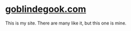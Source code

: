 # [goblindegook.com](https://goblindegook.com)

This is my site. There are many like it, but this one is mine.
